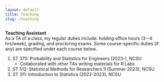 ```yaml
---
layout: default
title: Teaching
slug: /teaching
---
```


<b> Teaching Assistant </b>
<br>
As a TA of a class, my regular duties include: holding office hours (3--4 hrs/week), grading, and proctoring exams. Some course-specific duties (if any) are specified under each course below.
<ol>
<li>  ST 370: Probability and Statistics for Engineers (2023-), NCSU
    <ul>
    <li>Collaborated with other TAs writing materials for R Labs</li>
    </ul>
</li>
<li> ST 512: Statistical Methods for Researchers II (Summer 2023), NCSU
</li>
<li> ST 311: Introduction to Statistics (2022-2023), NCSU
</li>
</ol>

<br />
